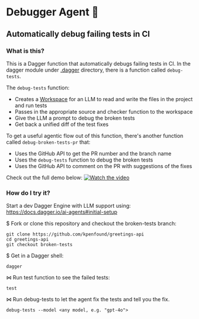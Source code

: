 # Debugger Agent 🤖

## Automatically debug failing tests in CI

### What is this?

This is a Dagger function that automatically debugs failing tests in CI.
In the dagger module under [.dagger](./.dagger) directory, there is a function called `debug-tests`.

The `debug-tests` function:
- Creates a [Workspace](./.dagger/workspace) for an LLM to read and write the files in the project and run tests
- Passes in the appropriate source and checker function to the workspace
- Give the LLM a prompt to debug the broken tests
- Get back a unified diff of the test fixes

To get a useful agentic flow out of this function, there's another function called `debug-broken-tests-pr` that:
- Uses the GitHub API to get the PR number and the branch name
- Uses the `debug-tests` function to debug the broken tests
- Uses the GitHub API to comment on the PR with suggestions of the fixes

Check out the full demo below: 
[![Watch the video](https://img.youtube.com/vi/VHUi9ABdASA/maxresdefault.jpg)](https://www.youtube.com/watch?v=VHUi9ABdASA)

### How do I try it?
Start a dev Dagger Engine with LLM support using:
https://docs.dagger.io/ai-agents#initial-setup

$ Fork or clone this repository and checkout the broken-tests branch:
```
git clone https://github.com/kpenfound/greetings-api
cd greetings-api
git checkout broken-tests
```

$ Get in a Dagger shell:
```
dagger
```

⋈ Run test function to see the failed tests:
```
test
```

⋈ Run debug-tests to let the agent fix the tests and tell you the fix.
```
debug-tests --model <any model, e.g. "gpt-4o">
```
